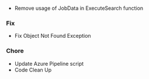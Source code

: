 ###
- Remove usage of JobData in ExecuteSearch function

### Fix
- Fix Object Not Found Exception

### Chore
- Update Azure Pipeline script
- Code Clean Up